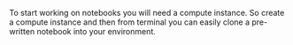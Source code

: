To start working on notebooks you will need a compute instance. So create a compute instance and then from terminal you can easily clone a pre-written notebook into your environment.
